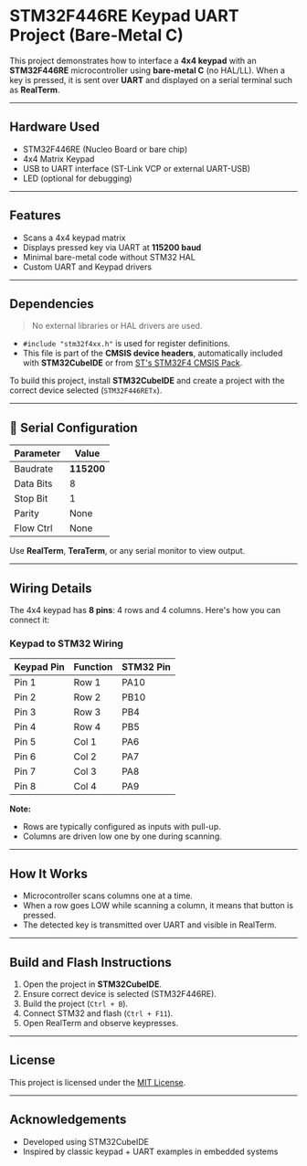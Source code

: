 # STM32F446RE Keypad UART Project (Bare-Metal C)

This project demonstrates how to interface a **4x4 keypad** with an **STM32F446RE** microcontroller using **bare-metal C** (no HAL/LL). When a key is pressed, it is sent over **UART** and displayed on a serial terminal such as **RealTerm**.

---

## Hardware Used

- STM32F446RE (Nucleo Board or bare chip)
- 4x4 Matrix Keypad
- USB to UART interface (ST-Link VCP or external UART-USB)
- LED (optional for debugging)

---

## Features

- Scans a 4x4 keypad matrix
- Displays pressed key via UART at **115200 baud**
- Minimal bare-metal code without STM32 HAL
- Custom UART and Keypad drivers


---

## Dependencies

> No external libraries or HAL drivers are used.

- `#include "stm32f4xx.h"` is used for register definitions.
- This file is part of the **CMSIS device headers**, automatically included with **STM32CubeIDE** or from [ST's STM32F4 CMSIS Pack](https://www.st.com/en/embedded-software/stm32cubef4.html).

To build this project, install **STM32CubeIDE** and create a project with the correct device selected (`STM32F446RETx`).

---

## 🔌 Serial Configuration

| Parameter | Value     |
|-----------|-----------|
| Baudrate  | **115200** |
| Data Bits | 8         |
| Stop Bit  | 1         |
| Parity    | None      |
| Flow Ctrl | None      |

Use **RealTerm**, **TeraTerm**, or any serial monitor to view output.


---

## Wiring Details

The 4x4 keypad has **8 pins**: 4 rows and 4 columns. Here's how you can connect it:

### Keypad to STM32 Wiring

| Keypad Pin | Function | STM32 Pin           |
|------------|----------|---------------------|
| Pin 1      | Row 1    | PA10                |
| Pin 2      | Row 2    | PB10                |
| Pin 3      | Row 3    | PB4                 |
| Pin 4      | Row 4    | PB5                 |
| Pin 5      | Col 1    | PA6                 |
| Pin 6      | Col 2    | PA7                 |
| Pin 7      | Col 3    | PA8                 |
| Pin 8      | Col 4    | PA9                 |


**Note:**
- Rows are typically configured as inputs with pull-up.
- Columns are driven low one by one during scanning.

---

## How It Works

- Microcontroller scans columns one at a time.
- When a row goes LOW while scanning a column, it means that button is pressed.
- The detected key is transmitted over UART and visible in RealTerm.

---

## Build and Flash Instructions

1. Open the project in **STM32CubeIDE**.
2. Ensure correct device is selected (STM32F446RE).
3. Build the project (`Ctrl + B`).
4. Connect STM32 and flash (`Ctrl + F11`).
5. Open RealTerm and observe keypresses.

---

## License

This project is licensed under the [MIT License](./LICENSE).

---

## Acknowledgements

- Developed using STM32CubeIDE
- Inspired by classic keypad + UART examples in embedded systems
